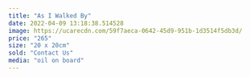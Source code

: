 ```yaml
---
title: "As I Walked By"
date: 2022-04-09 13:18:38.514528
image: https://ucarecdn.com/59f7aeca-0642-45d9-951b-1d3514f5db3d/
price: "265"
size: "20 x 20cm"
sold: "Contact Us"
media: "oil on board"
---
```


